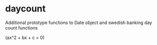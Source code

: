 # daycount
Additional prototype functions to Date object and swedish banking day count functions

\(ax^2 + bx + c = 0\)
